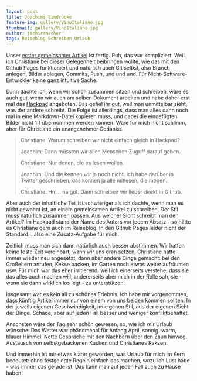 ```yaml
---
layout: post
title: Joachims Eindrücke
feature-img: gallery/VinoItaliano.jpg
thumbnail: gallery/VinoItaliano.jpg
author: jschirrmacher
tags: Reiseblog Schreiben Urlaub
---
```

Unser [erster gemeinsamer Artikel](cinqueterre) ist fertig. Puh, das war kompliziert. Weil ich Christiane bei dieser Gelegenheit beibringen wollte, wie das mit den Github Pages funktioniert und natürlich auch Git selbst, also Branch anlegen, Bilder ablegen, Commits, Push, und und und. Für Nicht-Software-Entwickler keine ganz intuitive Sache.

Dann dachte ich, wenn wir schon zusammen sitzen und schreiben, wäre es auch gut, wenn wir auch am selben Dokument arbeiten und habe daher erst mal das [Hackpad](https://hackpad.com) angeboten. Das gefiel ihr gut, weil man unmittelbar sieht, was der andere schreibt. Die Folge ist allerdings, dass man alles dann noch mal in eine Markdown-Datei kopieren muss, und dabei die eingefügten Bilder nicht 1:1 übernommen werden können. Wäre für mich nicht schlimm, aber für Christiane ein unangenehmer Gedanke.

> Christiane: Warum schreiben wir nicht einfach gleich in Hackpad?
>
> Joachim: Dann müssten wir allen Menschen Zugriff darauf geben.
>
> Christiane: Nur denen, die es lesen wollen.
>
> Joachim: Und die kennen wir ja noch nicht. Ich habe darüber in Twitter geschrieben, das können ja alle mitlesen, die mögen.
>
> Christiane: Hm... na gut. Dann schreiben wir lieber direkt in Github.

Aber auch der inhaltliche Teil ist schwieriger als ich dachte, wenn man es nicht gewohnt ist, an einem gemeinsamen Artikel zu schreiben. Der Stil muss natürlich zusammen passen. Aus welcher Sicht schreibt man den Artikel? Im Hackpad stand der Name des Autors vor jedem Absatz - so hätte es Christiane gern auch im Reiseblog. In den Github Pages leider nicht der Standard... also eine Zusatz-Aufgabe für mich.

Zeitlich muss man sich dann natürlich auch besser abstimmen. Wir hatten keine feste Zeit vereinbart, wann wir uns dran setzen, Christiane hatte immer wieder neu angesetzt, dann aber andere Dinge gemacht: bei den Großeltern anrufen, Kekse backen, im Garten noch etwas weiter aufräumen usw. Für mich war das eher irritierend, weil ich einerseits verstehe, dass sie das alles auch machen will, andererseits aber mich in der Rolle sah, sie - wenn sie dann wirklich los legt - zu unterstützen.

Insgesamt war es kein all zu schönes Erlebnis. Ich habe mir vorgenommen, dass künftig Artikel immer nur von einem von uns beiden kommen sollten. In der jeweils eigenen Geschwindigkeit, im eigenen Stil, aus der eigenen Sicht der Dinge. Schade, aber auf jeden Fall besser und weniger konfliktbehaftet.

Ansonsten wäre der Tag sehr schön gewesen, so, wie ich mir Urlaub wünsche: Das Wetter war phänomenal für Anfang April, sonnig, warm, blauer Himmel. Nette Gespräche mit den Nachbarn über den Zaun hinweg. Austausch von selbstgebackenen Kuchen und Christianes Keksen.

Und immerhin ist mir etwas klarer geworden, was Urlaub für mich im Kern bedeutet: ohne festgelegte Regeln einfach das machen, wozu ich Lust habe - was immer das gerade ist. Das kann man auf jeden Fall auch zu Hause haben!
